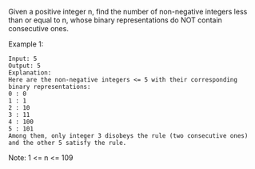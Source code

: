 Given a positive integer n, find the number of non-negative integers less than or equal to n, whose binary representations do NOT contain consecutive ones.

Example 1:

~~~
Input: 5
Output: 5
Explanation:
Here are the non-negative integers <= 5 with their corresponding binary representations:
0 : 0
1 : 1
2 : 10
3 : 11
4 : 100
5 : 101
Among them, only integer 3 disobeys the rule (two consecutive ones) and the other 5 satisfy the rule.
~~~

Note: 1 <= n <= 109
